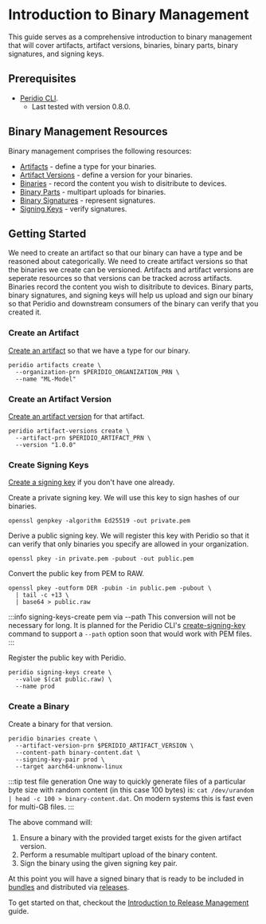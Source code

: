 # Introduction to Binary Management

This guide serves as a comprehensive introduction to binary management that will cover artifacts, artifact versions, binaries, binary parts, binary signatures, and signing keys.

## Prerequisites

- [Peridio CLI](https://github.com/peridio/morel/releases).
  - Last tested with version 0.8.0.

## Binary Management Resources

Binary management comprises the following resources:

- [Artifacts](/reference/artifacts) - define a type for your binaries.
- [Artifact Versions](/reference/artifact-versions) - define a version for your binaries.
- [Binaries](/reference/binaries) - record the content you wish to disitribute to devices.
- [Binary Parts](/reference/binary-parts) - multipart uploads for binaries.
- [Binary Signatures](/reference/binary-signatures) - represent signatures.
- [Signing Keys](/reference/signing-keys) - verify signatures.

## Getting Started

We need to create an artifact so that our binary can have a type and be reasoned about categorically. We need to create artifact versions so that the binaries we create can be versioned. Artifacts and artifact versions are seperate resources so that versions can be tracked across artifacts. Binaries record the content you wish to disitribute to devices. Binary parts, binary signatures, and signing keys will help us upload and sign our binary so that Peridio and downstream consumers of the binary can verify that you created it.

### Create an Artifact

[Create an artifact](creating-artifacts) so that we have a type for our binary.

```
peridio artifacts create \
  --organization-prn $PERIDIO_ORGANIZATION_PRN \
  --name "ML-Model"
```

### Create an Artifact Version

[Create an artifact version](creating-artifact-versions) for that artifact.

```
peridio artifact-versions create \
  --artifact-prn $PERIDIO_ARTIFACT_PRN \
  --version "1.0.0"
```

### Create Signing Keys

[Create a signing key](creating-signing-keys) if you don't have one already.

Create a private signing key. We will use this key to sign hashes of our binaries.

```
openssl genpkey -algorithm Ed25519 -out private.pem
```

Derive a public signing key. We will register this key with Peridio so that it can verify that only binaries you specify are allowed in your organization.

```
openssl pkey -in private.pem -pubout -out public.pem
```

Convert the public key from PEM to RAW.

```
openssl pkey -outform DER -pubin -in public.pem -pubout \
  | tail -c +13 \
  | base64 > public.raw
```

:::info signing-keys-create pem via --path
This conversion will not be necessary for long. It is planned for the Peridio CLI's [create-signing-key](/cli/signing-keys/create) command to support a `--path` option soon that would work with PEM files.
:::

Register the public key with Peridio.

```
peridio signing-keys create \
  --value $(cat public.raw) \
  --name prod
```

### Create a Binary

Create a binary for that version.

```
peridio binaries create \
  --artifact-version-prn $PERIDIO_ARTIFACT_VERSION \
  --content-path binary-content.dat \
  --signing-key-pair prod \
  --target aarch64-unknonw-linux
```

:::tip test file generation
One way to quickly generate files of a particular byte size with random content (in this case 100 bytes) is: `cat /dev/urandom | head -c 100 > binary-content.dat`. On modern systems this is fast even for multi-GB files.
:::

The above command will:

1. Ensure a binary with the provided target exists for the given artifact version.
2. Perform a resumable multipart upload of the binary content.
3. Sign the binary using the given signing key pair.

At this point you will have a signed binary that is ready to be included in [bundles](/reference/bundles) and distributed via [releases](/reference/releases).

To get started on that, checkout the [Introduction to Release
Management](introduction-to-release-management) guide.
